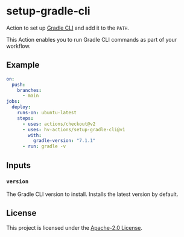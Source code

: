 # setup-gradle-cli


Action to set up [Gradle CLI](https://gradle.org/) and add it to the `PATH`.

This Action enables you to run Gradle CLI commands as part of your workflow.

## Example

```yaml
on:
  push:
    branches:
      - main
jobs:
  deploy:
    runs-on: ubuntu-latest
    steps:
      - uses: actions/checkout@v2
      - uses: hv-actions/setup-gradle-cli@v1
        with:
          gradle-version: "7.1.1"
      - run: gradle -v
```

## Inputs

### `version`

The Gradle CLI version to install. Installs the latest version by default.


## License

This project is licensed under the [Apache-2.0 License](LICENSE).
